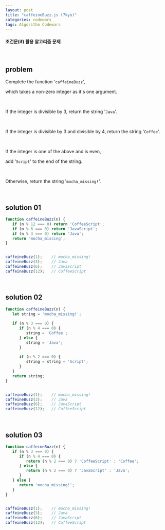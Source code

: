 ```yaml
---
layout: post
title: "caffeineBuzz.js (7kyu)"
categories: codewars
tags: Algorithm Codewars
---
```


#### 조건문(if) 활용 알고리즘 문제

<br>

## problem

Complete the function '`caffeineBuzz`',

which takes a non-zero integer as it's one argument.

<br>

If the integer is divisible by 3, return the string '`Java`'.

<br>

If the integer is divisible by 3 and divisible by 4, return the string '`Coffee`'.

<br>

If the integer is one of the above and is even,

add '`Script`' to the end of the string.

<br>

Otherwise, return the string '`mocha_missing!`'.

<br>

## solution 01

```javascript
function caffeineBuzz(n) {
   if (n % 12 === 0) return 'CoffeeScript';
   if (n % 6 === 0) return 'JavaScript';
   if (n % 3 === 0) return 'Java';
   return 'mocha_missing';
}


caffeineBuzz(1);	// mocha_missing!
caffeineBuzz(3);	// Java
caffeineBuzz(6);	// JavaScript
caffeineBuzz(12);	// CoffeeScript
```

<br>

## solution 02

```javascript
function caffeineBuzz(n) {
   let string = 'mocha_missing!';
   
   if (n % 3 === 0) {
      if (n % 4 === 0) {
         string = 'Coffee';
      } else {
         string = 'Java';
      }
      
      if (n % 2 === 0) {
         string = string + 'Script';
      }
   }
   return string;
}


caffeineBuzz(1);	// mocha_missing!
caffeineBuzz(3);	// Java
caffeineBuzz(6);	// JavaScript
caffeineBuzz(12);	// CoffeeScript
```

<br>

## solution 03

```javascript
function caffeineBuzz(n) {
   if (n % 3 === 0) {
      if (n % 4 === 0) {
         return (n % 2 === 0) ? 'CoffeeScript' : 'Coffee';
      } else {
         return (n % 2 === 0) ? 'JavaScript' : 'Java';
      }
   } else {
      return 'mocha_missing!';
   }
}


caffeineBuzz(1);	// mocha_missing!
caffeineBuzz(3);	// Java
caffeineBuzz(6);	// JavaScript
caffeineBuzz(12);	// CoffeeScript
```



